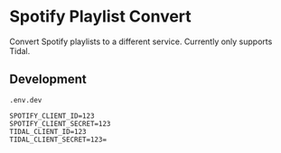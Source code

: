 # Spotify Playlist Convert

Convert Spotify playlists to a different service. Currently only supports Tidal.

## Development

`.env.dev`

```
SPOTIFY_CLIENT_ID=123
SPOTIFY_CLIENT_SECRET=123
TIDAL_CLIENT_ID=123
TIDAL_CLIENT_SECRET=123=
```
